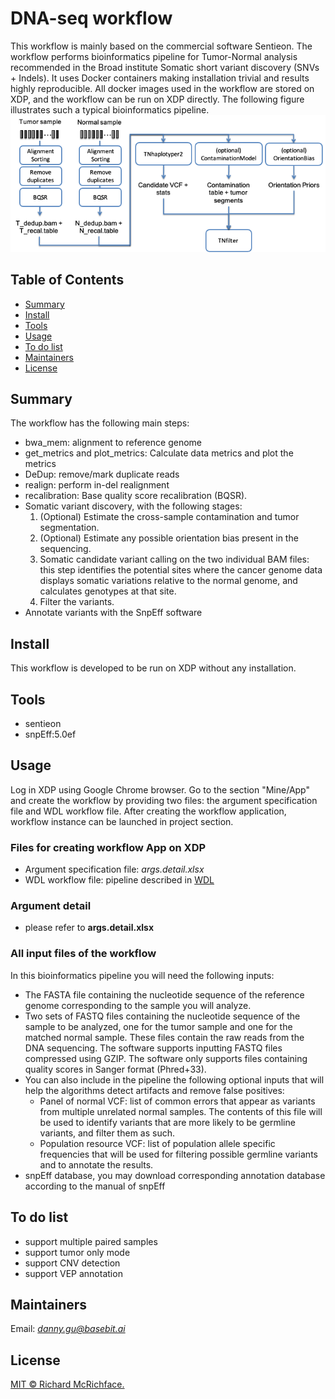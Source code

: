 # DNA-seq workflow

This workflow is mainly based on the commercial software Sentieon. The workflow performs bioinformatics pipeline for Tumor-Normal analysis recommended in the Broad institute Somatic short variant discovery (SNVs + Indels). It uses Docker containers making installation trivial and results highly reproducible. All docker images used in the workflow are stored on XDP, and the workflow can be run on XDP directly. The following figure illustrates such a typical bioinformatics pipeline.
![img.png](img.png)

## Table of Contents

- [Summary](#Summary)
- [Install](#install)
- [Tools](#tools)
- [Usage](#usage)
- [To do list](#todolist)
- [Maintainers](#maintainers)
- [License](#license)

## Summary

The workflow has the following main steps:
* bwa_mem: alignment to reference genome
* get_metrics and plot_metrics: Calculate data metrics and plot the metrics
* DeDup: remove/mark duplicate reads
* realign: perform in-del realignment
* recalibration: Base quality score recalibration (BQSR).
* Somatic variant discovery, with the following stages:
    1. (Optional) Estimate the cross-sample contamination and tumor segmentation.
    2. (Optional) Estimate any possible orientation bias present in the sequencing.
    3. Somatic candidate variant calling on the two individual BAM files: this step identifies the potential sites where the cancer genome data displays somatic variations relative to the normal genome, and calculates genotypes at that site.
    4. Filter the variants.
* Annotate variants with the SnpEff software

## Install

This workflow is developed to be run on XDP without any installation.

## Tools
* sentieon
* snpEff:5.0ef

## Usage

Log in XDP using Google Chrome browser. Go to the section "Mine/App" and create the workflow by providing two files: the argument specification file and WDL workflow file. After creating the workflow application, workflow instance can be launched in project section.

### Files for creating workflow App on XDP
- Argument specification file: *args.detail.xlsx*
- WDL workflow file: pipeline described in [WDL](https://github.com/openwdl/wdl)

### Argument detail
- please refer to **args.detail.xlsx**

### All input files of the workflow
In this bioinformatics pipeline you will need the following inputs:
- The FASTA file containing the nucleotide sequence of the reference genome corresponding to the sample you will analyze.
- Two sets of FASTQ files containing the nucleotide sequence of the sample to be analyzed, one for the tumor sample and one for the matched normal sample. These files contain the raw reads from the DNA sequencing. The software supports inputting FASTQ files compressed using GZIP. The software only supports files containing quality scores in Sanger format (Phred+33).
- You can also include in the pipeline the following optional inputs that will help the algorithms detect artifacts and remove false positives:
    * Panel of normal VCF: list of common errors that appear as variants from multiple unrelated normal samples. The contents of this file will be used to identify variants that are more likely to be germline variants, and filter them as such.
    * Population resource VCF: list of population allele specific frequencies that will be used for filtering possible germline variants and to annotate the results.
- snpEff database, you may download corresponding annotation database according to the manual of snpEff 



## To do list
- support multiple paired samples
- support tumor only mode
- support CNV detection
- support VEP annotation

## Maintainers

Email: *danny.gu@basebit.ai*

## License

[MIT © Richard McRichface.](../LICENSE)